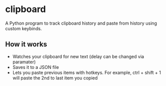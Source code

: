# clipboard
A Python program to track clipboard history and paste from history using custom keybinds.

## How it works
- Watches your clipboard for new text (delay can be changed via paramater)
- Saves it to a JSON file
- Lets you paste previous items with hotkeys. For example, ctrl + shift + 1 will paste the 2nd to last item you copied

